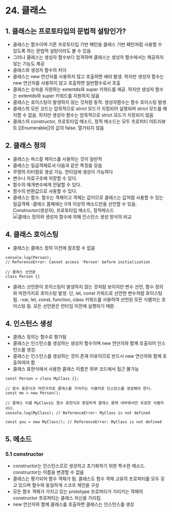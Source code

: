 # 24. 클래스

## 1. 클래스는 프로토타입의 문법적 설탕인가?
- 클래스는 함수이며 기존 프로토타입 기반 패턴을 클래스 기반 패턴처럼 사용할 수 있도록 하는 문법적 설탕이라도 볼 수 있음
- 그러나 클래스는 생성자 함수보다 엄격하며 클래스는 생성자 함수에서는 제공하지 않는 기능도 제공
- 클래스와 생성자 함수의 차이
 - 클래스는 new 연산자를 사용하지 않고 호출하면 에러 발생. 하지만 생성자 함수는 new 연산자를 사용하지 않고 호출하면 일반함수로서 호출
 - 클래스는 상속을 지원하는 extentds와 super 키워드를 제공. 하지만 생성자 함수는 extentds와 super 키워드를 지원하지 않음
 - 클래스는 호이스팅이 발생하지 않는 것처럼 동작. 생성자함수는 함수 호이스팅 발생
 - 클래스의 모든 코드는 암묵적으로 strict 모드가 지정되어 실행되며 strict 모드를 해지할 수 없음. 하지만 생성자 함수는 암묵적으로 strict 모드가 지정되지 않음
 - 클래스의 constructor, 프로토타입 메소드, 정적 메소드는 모두 프로퍼티 어트리뷰트 \[[Enumerable]]의 값이 false. 열거되지 않음

## 2. 클래스 정의
- 클래스는 파스칼 케이스를 사용하는 것이 일반적
- 클래스는 일급객체로서 다음과 같은 특징을 갖음
 - 무명의 리터럴로 생성 가능. 런타임에 생성이 가능하다
 - 변수나 자료구조에 저장할 수 있다.
 - 함수의 매개변수에게 전달할 수 있다.
 - 함수의 반환값으로 사용할 수 있다.
- 클래스는 함수. 함수는 객체이고 객체는 값이므로 클래스는 값처럼 사용할 수 있는 일급객체
-클래스 몸체에는 0개 이상의 메소드만을 선언할 수 있음. Constructor(생성자), 프로토타입 메소드, 정적메소드
![클래스 정의와 생성자 함수에 의해 인스턴스 생성 방식의 비교](https://poiemaweb.com/assets/fs-images/24-1.png)

## 4. 클래스 호이스팅
- 클래스는 클래스 정의 이전에 참조할 수 없음
```
console.log(Person);
// ReferenceError: Cannot access 'Person' before initialization

// 클래스 선언문
class Person {}
```

- 클래스 선언문이 호이스팅이 발생하지 않는 것처럼 보이지만 변수 선언, 함수 정의와 마찬가지로 호이스팅 발생. 단, let, const 키워드로 선언한 변수처럼 호이스팅 됨.
-var, let, const, function, class 키워드를 사용하여 선언된 모든 식별자는 호이스팅 됨. 모든 선언문은 런타임 이전에 실행되기 때문.

## 4. 인스턴스 생성
- 클래스 정의는 함수로 평가됨
- 클래스는 인스턴스를 생성하는 생성자 함수이며 new 연산자와 함께 호출되어 인스턴스를 생성.
- 클래스는 인스턴스를 생성하는 것이 존재 이유이므로 반드시 new 연산자와 함께 호출하여야 함
- 클래스 표현식에서 사용한 클래스 이름은 외부 코드에서 접근 불가능

```
const Person = class MyClass {};

// 함수 표현식과 마찬가지로 클래스를 가리키는 식별자로 인스턴스를 생성해야 한다.
const me = new Person();

// 클래스 이름 MyClass는 함수 표현식과 동일하게 클래스 몸체 내부에서만 유효한 식별자이다.
console.log(MyClass); // ReferenceError: MyClass is not defined

const you = new MyClass(); // ReferenceError: MyClass is not defined
```
## 5. 메소드
### 5.1 constructor
- constructor는 인스턴스르르 생성하고 초기화하기 위한 특수한 메소드. constructor는 이름을 변경할 수 없음
- 클래스는 평가되어 함수 객체가 됨. 클래스도 함수 객체 고유의 프로퍼티를 모두 갖고 있으며 함수와 동일하게 스코프 체인을 구성
- 모든 함수 객체가 가지고 있는 prototype 프로퍼티가 가리키는 객체의 constructor 프로퍼티는 클래스 자신을 가리킴.
- new 연산자와 함께 클래스를 호출하면 클래스는 인스턴스를 생성
